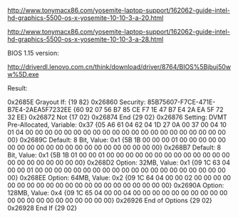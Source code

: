 http://www.tonymacx86.com/yosemite-laptop-support/162062-guide-intel-hd-graphics-5500-os-x-yosemite-10-10-3-a-20.html

http://www.tonymacx86.com/yosemite-laptop-support/162062-guide-intel-hd-graphics-5500-os-x-yosemite-10-10-3-a-28.html

BIOS 1.15 version:

http://driverdl.lenovo.com.cn/think/download/driver/8764/BIOS%5Bjbuj50ww%5D.exe

Result:

0x2685E 		Grayout If: {19 82}
0x26860 			Security: 85B75607-F7CE-471E-B7E4-2AEA5F7232EE {60 92 07 56 B7 85 CE F7 1E 47 B7 E4 2A EA 5F 72 32 EE}
0x26872 				Not {17 02}
0x26874 			End {29 02}
0x26876 			Setting: DVMT Pre-Allocated, Variable: 0x37 {05 A6 61 04 62 04 1D 27 0A 00 37 00 04 10 01 04 00 00 00 00 00 00 00 00 00 00 00 00 00 00 00 00 00 00 00 00 00 00}
0x2689C 				Default: 8 Bit, Value: 0x1 {5B 1B 00 00 00 01 00 00 00 00 00 00 00 00 00 00 00 00 00 00 00 00 00 00 00 00 00}
0x268B7 				Default: 8 Bit, Value: 0x1 {5B 1B 01 00 00 01 00 00 00 00 00 00 00 00 00 00 00 00 00 00 00 00 00 00 00 00 00}
0x268D2 				Option: 32MB, Value: 0x1 {09 1C 63 04 00 00 01 00 00 00 00 00 00 00 00 00 00 00 00 00 00 00 00 00 00 00 00 00}
0x268EE 				Option: 64MB, Value: 0x2 {09 1C 64 04 00 00 02 00 00 00 00 00 00 00 00 00 00 00 00 00 00 00 00 00 00 00 00 00}
0x2690A 				Option: 128MB, Value: 0x4 {09 1C 65 04 00 00 04 00 00 00 00 00 00 00 00 00 00 00 00 00 00 00 00 00 00 00 00 00}
0x26926 			End of Options {29 02}
0x26928 		End If {29 02}
